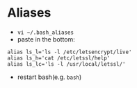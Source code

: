 # Aliases

* `vi ~/.bash_aliases`
* paste in the bottom:
```
alias ls_l='ls -l /etc/letsencrypt/live'
alias ls_h='cat /etc/letssl/help'
alias ls_lc='ls -l /usr/local/letssl/'
```
* restart bash(e.g. `bash`)